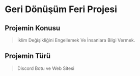 # Geri Dönüşüm Feri Projesi


## Projemin Konusu
> İklim Değişikliğini Engellemek Ve İnsanlara Bilgi Vermek.

## Projemin Türü
> Discord Botu ve Web Sitesi
